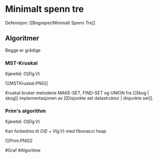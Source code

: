 # Minimalt spenn tre
Defenisjon: [[Begreper/Minimalt Spenn Tre]]

## Algoritmer
Begge er grådige
### MST-Kruskal
Kjøretid: $O(E\lg V)$

![[MSTKruskal.PNG]]

Kruskal bruker metodene MAKE-SET, FIND-SET og UNION fra [[Skog | skog]] implementasjonen av [[Disjunkte set datastruktur | disjunkte set]].

### Prim's algorithm
Kjøretid: $O(E\lg V)$

Kan forbedres til $O(E+V\lg V)$ med fibonacci heap

![[Prim.PNG]]

#Graf 
#Algoritme 
